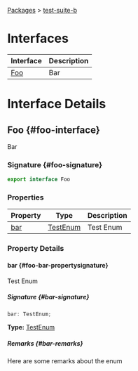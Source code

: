 [Packages](docs/) > [test-suite-b](docs/test-suite-b)

# Interfaces

| Interface | Description |
| --- | --- |
| [Foo](docs/test-suite-b#foo-interface) | Bar |

# Interface Details

## Foo {#foo-interface}

Bar

### Signature {#foo-signature}

```typescript
export interface Foo
```

### Properties

| Property | Type | Description |
| --- | --- | --- |
| [bar](docs/test-suite-b#foo-bar-propertysignature) | [TestEnum](docs/test-suite-a#testenum-enum) | Test Enum |

### Property Details

#### bar {#foo-bar-propertysignature}

Test Enum

##### Signature {#bar-signature}

```typescript
bar: TestEnum;
```

**Type:** [TestEnum](docs/test-suite-a#testenum-enum)

##### Remarks {#bar-remarks}

Here are some remarks about the enum
